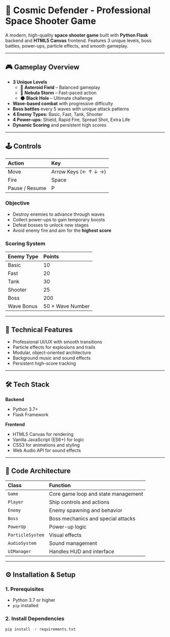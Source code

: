 # 🚀 Cosmic Defender - Professional Space Shooter Game

A modern, high-quality **space shooter game** built with **Python Flask** backend and **HTML5 Canvas** frontend. Features 3 unique levels, boss battles, power-ups, particle effects, and smooth gameplay.

---

## 🎮 Gameplay Overview

- **3 Unique Levels**
  - 🌌 **Asteroid Field** – Balanced gameplay
  - 🌠 **Nebula Storm** – Fast-paced action
  - 🌑 **Black Hole** – Ultimate challenge
- **Wave-based combat** with progressive difficulty
- **Boss battles** every 5 waves with unique attack patterns
- **4 Enemy Types:** Basic, Fast, Tank, Shooter
- **4 Power-ups:** Shield, Rapid Fire, Spread Shot, Extra Life
- **Dynamic Scoring** and persistent high scores

---

## 🕹️ Controls

| Action | Key |
|:--|:--|
| Move | Arrow Keys (← ↑ ↓ →) |
| Fire | Space |
| Pause / Resume | P |

### Objective
- Destroy enemies to advance through waves  
- Collect power-ups to gain temporary boosts  
- Defeat bosses to unlock new stages  
- Avoid enemy fire and aim for the **highest score**

### Scoring System
| Enemy Type | Points |
|:--|:--|
| Basic | 10 |
| Fast | 20 |
| Tank | 30 |
| Shooter | 25 |
| Boss | 200 |
| Wave Bonus | 50 × Wave Number |

---

## 🧠 Technical Features

- Professional UI/UX with smooth transitions  
- Particle effects for explosions and trails  
- Modular, object-oriented architecture  
- Background music and sound effects  
- Persistent high-score tracking  

---

## 🛠️ Tech Stack

**Backend**
- Python 3.7+
- Flask Framework

**Frontend**
- HTML5 Canvas for rendering
- Vanilla JavaScript (ES6+) for logic
- CSS3 for animations and styling
- Web Audio API for sound effects

---

## 🧩 Code Architecture

| Class | Function |
|:--|:--|
| `Game` | Core game loop and state management |
| `Player` | Ship controls and actions |
| `Enemy` | Enemy spawning and behavior |
| `Boss` | Boss mechanics and special attacks |
| `PowerUp` | Power-up logic |
| `ParticleSystem` | Visual effects |
| `AudioSystem` | Sound management |
| `UIManager` | Handles HUD and interface |

---

## ⚙️ Installation & Setup

### 1. Prerequisites
- Python 3.7 or higher  
- `pip` installed  

### 2. Install Dependencies
```bash
pip install -r requirements.txt
